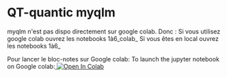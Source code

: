 # QT-quantic myqlm
myqlm  n'est pas dispo directement sur google colab. 
Donc :
Si vous utilisez google colab ouvrez les notebooks 1à6_colab_
Si vous êtes en local ouvrez les notebooks 1à6_

Pour lancer le bloc-notes sur Google colab:
To launch the jupyter notebook on Google colab:<a target="_blank" href="https://colab.research.google.com/github/letsop/myqlm/">
  <img src="https://colab.research.google.com/assets/colab-badge.svg" alt="Open In Colab">
</a>

